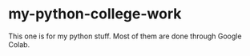 # my-python-college-work
This one is for my python stuff. Most of them are done through Google Colab.